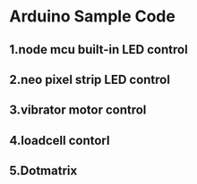 # Arduino Sample Code
## 1.node mcu built-in LED control
## 2.neo pixel strip LED control
## 3.vibrator motor control
## 4.loadcell contorl
## 5.Dotmatrix

